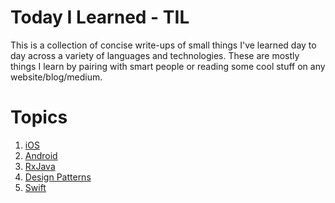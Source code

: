 # Today I Learned - TIL

This is a collection of concise write-ups of small things I've learned day to day across a variety of languages and technologies. 
These are mostly things I learn by pairing with smart people or reading some cool stuff on any website/blog/medium.


# Topics

1. [iOS](ios/README.md)
2. [Android](android/README.md)
3. [RxJava](rxjava/README.md)
4. [Design Patterns](design-patterns/README.md)
5. [Swift](swift/README.md)
